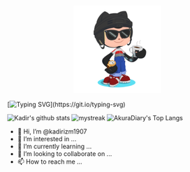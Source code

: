 <div align=center>
        <img src="https://raw.githubusercontent.com/AhmedFathyDev/AhmedFathyDev/main/GitHub.png" alt="GitHub Octocat Drinking a Cup of Coffee" height="200">
    </div>

  [![Typing SVG](https://readme-typing-svg.demolab.com?font=Fira+Code&weight=100&size=18&pause=1000&vCenter=true&random=false&width=415&height=60&lines=Hi%2C+My+name+is+Kadir.+Welcome+to+my+world.)](https://git.io/typing-svg)



![Kadir's github stats](https://github-readme-stats.vercel.app/api?username=kadirizm1907&show_icons=true&theme=tokyonight)
<img src="https://github-readme-streak-stats.herokuapp.com/?user=kadirizm1907&theme=tokyonight" alt="mystreak"/>
![AkuraDiary's Top Langs](https://github-readme-stats.vercel.app/api/top-langs/?username=kadirizm1907&theme=tokyonight&layout=compact)

- 👋 Hi, I’m @kadirizm1907
- 👀 I’m interested in ...
- 🌱 I’m currently learning ...
- 💞️ I’m looking to collaborate on ...
- 📫 How to reach me ...

<!---
kadirizm1907/kadirizm1907 is a ✨ special ✨ repository because its `README.md` (this file) appears on your GitHub profile.
You can click the Preview link to take a look at your changes.
--->
